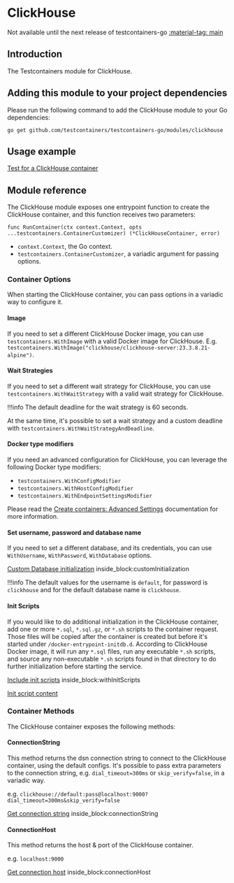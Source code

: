 # ClickHouse

Not available until the next release of testcontainers-go <a href="https://github.com/testcontainers/testcontainers-go"><span class="tc-version">:material-tag: main</span></a>

## Introduction

The Testcontainers module for ClickHouse.

## Adding this module to your project dependencies

Please run the following command to add the ClickHouse module to your Go dependencies:

```
go get github.com/testcontainers/testcontainers-go/modules/clickhouse
```

## Usage example

<!--codeinclude-->

[Test for a ClickHouse container](../../modules/clickhouse/clickhouse_test.go)

<!--/codeinclude-->

## Module reference

The ClickHouse module exposes one entrypoint function to create the ClickHouse container, and this function receives two parameters:

```golang
func RunContainer(ctx context.Context, opts ...testcontainers.ContainerCustomizer) (*ClickHouseContainer, error)
```

- `context.Context`, the Go context.
- `testcontainers.ContainerCustomizer`, a variadic argument for passing options.

### Container Options

When starting the ClickHouse container, you can pass options in a variadic way to configure it.

#### Image

If you need to set a different ClickHouse Docker image, you can use `testcontainers.WithImage` with a valid Docker image
for ClickHouse. E.g. `testcontainers.WithImage("clickhouse/clickhouse-server:23.3.8.21-alpine")`.

#### Wait Strategies

If you need to set a different wait strategy for ClickHouse, you can use `testcontainers.WithWaitStrategy` with a valid wait strategy
for ClickHouse.

!!!info
    The default deadline for the wait strategy is 60 seconds.

At the same time, it's possible to set a wait strategy and a custom deadline with `testcontainers.WithWaitStrategyAndDeadline`.

#### Docker type modifiers

If you need an advanced configuration for ClickHouse, you can leverage the following Docker type modifiers:

- `testcontainers.WithConfigModifier`
- `testcontainers.WithHostConfigModifier`
- `testcontainers.WithEndpointSettingsModifier`

Please read the [Create containers: Advanced Settings](../features/creating_container.md#advanced-settings) documentation for more information.

#### Set username, password and database name

If you need to set a different database, and its credentials, you can use `WithUsername`, `WithPassword`, `WithDatabase`
options.

<!--codeinclude-->

[Custom Database initialization](../../modules/clickhouse/clickhouse_test.go) inside_block:customInitialization

<!--/codeinclude-->

!!!info
    The default values for the username is `default`, for password is `clickhouse` and for the default database name is `clickhouse`.

#### Init Scripts

If you would like to do additional initialization in the ClickHouse container, add one or more `*.sql`, `*.sql.gz`, or `*.sh` scripts to the container request.
Those files will be copied after the container is created but before it's started under `/docker-entrypoint-initdb.d`. According to ClickHouse Docker image,
it will run any `*.sql` files, run any executable `*.sh` scripts, and source any non-executable `*.sh` scripts found in that directory to do further
initialization before starting the service.

<!--codeinclude-->

[Include init scripts](../../modules/clickhouse/clickhouse_test.go) inside_block:withInitScripts

<!--/codeinclude-->

<!--codeinclude-->

[Init script content](../../modules/clickhouse/testdata/init-db.sh)

<!--/codeinclude-->

### Container Methods

The ClickHouse container exposes the following methods:

#### ConnectionString

This method returns the dsn connection string to connect to the ClickHouse container, using the default configs.
It's possible to pass extra parameters to the connection string, e.g. `dial_timeout=300ms` or `skip_verify=false`, in a variadic way.

e.g. `clickhouse://default:pass@localhost:9000?dial_timeout=300ms&skip_verify=false`

<!--codeinclude-->

[Get connection string](../../modules/clickhouse/clickhouse_test.go) inside_block:connectionString

<!--/codeinclude-->

#### ConnectionHost

This method returns the host & port of the ClickHouse container.

e.g. `localhost:9000`

<!--codeinclude-->

[Get connection host](../../modules/clickhouse/clickhouse_test.go) inside_block:connectionHost

<!--/codeinclude-->
